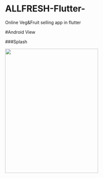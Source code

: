 # ALLFRESH-Flutter-
Online Veg&amp;Fruit selling app in flutter


#Android View

###Splash


<img src="https://image.ibb.co/c6GKY9/Screenshot_2018_08_16_15_59_34_606_comroughike_pagetransformer.png" width="300" height="400">
